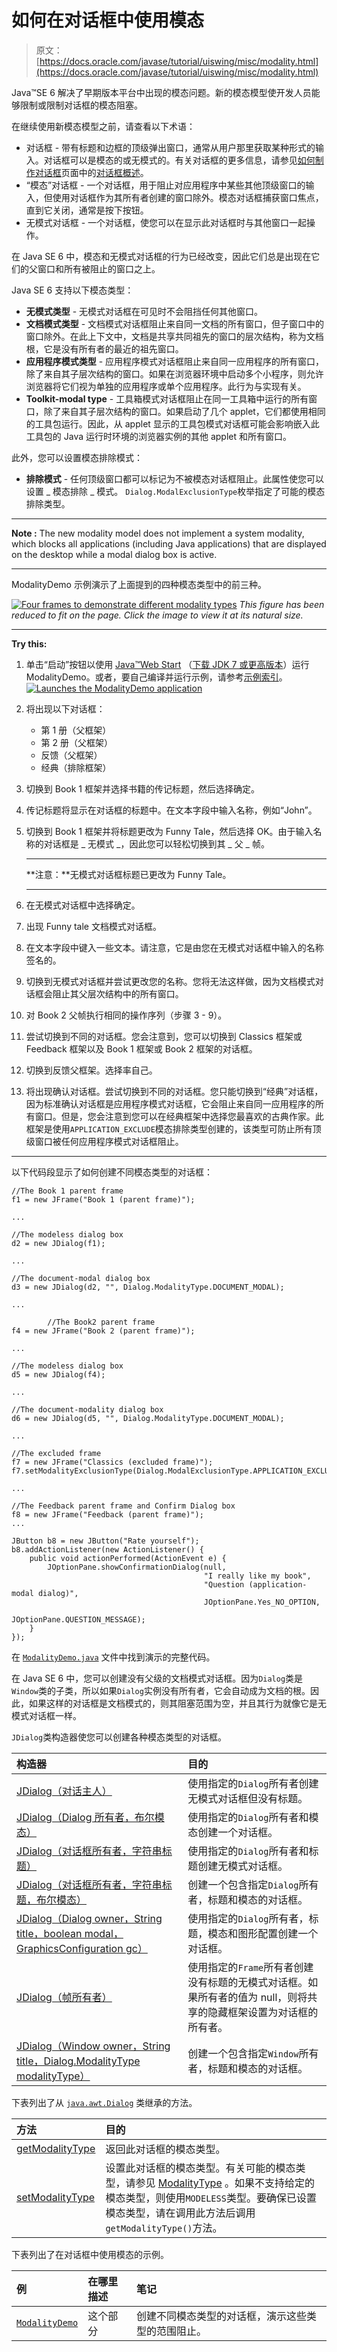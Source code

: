 # 如何在对话框中使用模态

> 原文： [https://docs.oracle.com/javase/tutorial/uiswing/misc/modality.html](https://docs.oracle.com/javase/tutorial/uiswing/misc/modality.html)

Java™SE 6 解决了早期版本平台中出现的模态问题。新的模态模型使开发人员能够限制或限制对话框的模态阻塞。

在继续使用新模态模型之前，请查看以下术语：

*   对话框 - 带有标题和边框的顶级弹出窗口，通常从用户那里获取某种形式的输入。对话框可以是模态的或无模式的。有关对话框的更多信息，请参见[如何制作对话框](../components/dialog.html)页面中的[对话框概述](../components/dialog.html#overview)。
*   “模态”对话框 - 一个对话框，用于阻止对应用程序中某些其他顶级窗口的输入，但使用对话框作为其所有者创建的窗口除外。模态对话框捕获窗口焦点，直到它关闭，通常是按下按钮。
*   无模式对话框 - 一个对话框，使您可以在显示此对话框时与其他窗口一起操作。

在 Java SE 6 中，模态和无模式对话框的行为已经改变，因此它们总是出现在它们的父窗口和所有被阻止的窗口之上。

Java SE 6 支持以下模态类型：

*   **无模式类型** - 无模式对话框在可见时不会阻挡任何其他窗口。
*   **文档模式类型** - 文档模式对话框阻止来自同一文档的所有窗口，但子窗口中的窗口除外。在此上下文中，文档是共享共同祖先的窗口的层次结构，称为文档根，它是没有所有者的最近的祖先窗口。
*   **应用程序模式类型** - 应用程序模式对话框阻止来自同一应用程序的所有窗口，除了来自其子层次结构的窗口。如果在浏览器环境中启动多个小程序，则允许浏览器将它们视为单独的应用程序或单个应用程序。此行为与实现有关。
*   **Toolkit-modal type** - 工具箱模式对话框阻止在同一工具箱中运行的所有窗口，除了来自其子层次结构的窗口。如果启动了几个 applet，它们都使用相同的工具包运行。因此，从 applet 显示的工具包模式对话框可能会影响嵌入此工具包的 Java 运行时环境的浏览器实例的其他 applet 和所有窗口。

此外，您可以设置模态排除模式：

*   **排除模式** - 任何顶级窗口都可以标记为不被模态对话框阻止。此属性使您可以设置 _ 模态排除 _ 模式。 `Dialog.ModalExclusionType`枚举指定了可能的模态排除类型。

* * *

**Note :** The new modality model does not implement a system modality, which blocks all applications (including Java applications) that are displayed on the desktop while a modal dialog box is active.

* * *

ModalityDemo 示例演示了上面提到的四种模态类型中的前三种。

[![Four frames to demonstrate different modality types ](img/3b402f22c8c180f3cd174cd6157a6f58.jpg)](https://docs.oracle.com/javase/tutorial/figures/uiswing/misc/modalityDemo.png)
_This figure has been reduced to fit on the page.
Click the image to view it at its natural size._

* * *

**Try this:** 

1.  单击“启动”按钮以使用 [Java™Web Start](http://www.oracle.com/technetwork/java/javase/javawebstart/index.html) （[下载 JDK 7 或更高版本](http://www.oracle.com/technetwork/java/javase/downloads/index.html)）运行 ModalityDemo。或者，要自己编译并运行示例，请参考[示例索引](../examples/misc/index.html#ModalityDemo)。 [![Launches the ModalityDemo application](img/4707a69a17729d71c56b2bdbbb4cc61c.jpg)](https://docs.oracle.com/javase/tutorialJWS/samples/uiswing/ModalityDemoProject/ModalityDemo.jnlp) 

2.  将出现以下对话框：
    *   第 1 册（父框架）
    *   第 2 册（父框架）
    *   反馈（父框架）
    *   经典（排除框架）
3.  切换到 Book 1 框架并选择书籍的传记标题，然后选择确定。
4.  传记标题将显示在对话框的标题中。在文本字段中输入名称，例如“John”。
5.  切换到 Book 1 框架并将标题更改为 Funny Tale，然后选择 OK。由于输入名称的对话框是 _ 无模式 _，因此您可以轻松切换到其 _ 父 _ 帧。

    * * *

    **注意：**无模式对话框标题已更改为 Funny Tale。

    * * *

6.  在无模式对话框中选择确定。
7.  出现 Funny tale 文档模式对话框。
8.  在文本字段中键入一些文本。请注意，它是由您在无模式对话框中输入的名称签名的。
9.  切换到无模式对话框并尝试更改您的名称。您将无法这样做，因为文档模式对话框会阻止其父层次结构中的所有窗口。
10.  对 Book 2 父帧执行相同的操作序列（步骤 3 - 9）。
11.  尝试切换到不同的对话框。您会注意到，您可以切换到 Classics 框架或 Feedback 框架以及 Book 1 框架或 Book 2 框架的对话框。
12.  切换到反馈父框架。选择率自己。
13.  将出现确认对话框。尝试切换到不同的对话框。您只能切换到“经典”对话框，因为标准确认对话框是应用程序模式对话框，它会阻止来自同一应用程序的所有窗口。但是，您会注意到您可以在经典框架中选择您最喜欢的古典作家。此框架是使用`APPLICATION_EXCLUDE`模态排除类型创建的，该类型可防止所有顶级窗口被任何应用程序模式对话框阻止。

* * *

以下代码段显示了如何创建不同模态类型的对话框：

```
//The Book 1 parent frame
f1 = new JFrame("Book 1 (parent frame)");

...

//The modeless dialog box
d2 = new JDialog(f1);

...

//The document-modal dialog box
d3 = new JDialog(d2, "", Dialog.ModalityType.DOCUMENT_MODAL);

...

        //The Book2 parent frame
f4 = new JFrame("Book 2 (parent frame)");

...

//The modeless dialog box
d5 = new JDialog(f4);

...

//The document-modality dialog box
d6 = new JDialog(d5, "", Dialog.ModalityType.DOCUMENT_MODAL);

...

//The excluded frame
f7 = new JFrame("Classics (excluded frame)");
f7.setModalityExclusionType(Dialog.ModalExclusionType.APPLICATION_EXCLUDED);

...

//The Feedback parent frame and Confirm Dialog box
f8 = new JFrame("Feedback (parent frame)");
...

JButton b8 = new JButton("Rate yourself");
b8.addActionListener(new ActionListener() {
    public void actionPerformed(ActionEvent e) {
        JOptionPane.showConfirmationDialog(null,
                                           "I really like my book",
                                           "Question (application-modal dialog)", 
                                           JOptionPane.Yes_NO_OPTION,
                                           JOptionPane.QUESTION_MESSAGE); 
    }
});

```

在 [`ModalityDemo.java`](../examples/misc/ModalityDemoProject/src/misc/ModalityDemo.java) 文件中找到演示的完整代码。

在 Java SE 6 中，您可以创建没有父级的文档模式对话框。因为`Dialog`类是`Window`类的子类，所以如果`Dialog`实例没有所有者，它会自动成为文档的根。因此，如果这样的对话框是文档模式的，则其阻塞范围为空，并且其行为就像它是无模式对话框一样。

`JDialog`类构造器使您可以创建各种模态类型的对话框。

| 构造器 | 目的 |
| :-- | :-- |
| [JDialog（对话主人）](https://docs.oracle.com/javase/8/docs/api/javax/swing/JDialog.html#JDialog-java.awt.Dialog-) | 使用指定的`Dialog`所有者创建无模式对话框但没有标题。 |
| [JDialog（Dialog 所有者，布尔模态）](https://docs.oracle.com/javase/8/docs/api/javax/swing/JDialog.html#JDialog-java.awt.Dialog-boolean-) | 使用指定的`Dialog`所有者和模态创建一个对话框。 |
| [JDialog（对话框所有者，字符串标题）](https://docs.oracle.com/javase/8/docs/api/javax/swing/JDialog.html#JDialog-java.awt.Dialog-java.lang.String-) | 使用指定的`Dialog`所有者和标题创建无模式对话框。 |
| [JDialog（对话框所有者，字符串标题，布尔模态）](https://docs.oracle.com/javase/8/docs/api/javax/swing/JDialog.html#JDialog-java.awt.Dialog-java.lang.String-boolean-) | 创建一个包含指定`Dialog`所有者，标题和模态的对话框。 |
| [JDialog（Dialog owner，String title，boolean modal，GraphicsConfiguration gc）](https://docs.oracle.com/javase/8/docs/api/javax/swing/JDialog.html#JDialog-java.awt.Dialog-java.lang.String-boolean-java.awt.GraphicsConfiguration-) | 使用指定的`Dialog`所有者，标题，模态和图形配置创建一个对话框。 |
| [JDialog（帧所有者）](https://docs.oracle.com/javase/8/docs/api/javax/swing/JDialog.html#JDialog-java.awt.Frame-) | 使用指定的`Frame`所有者创建没有标题的无模式对话框。如果所有者的值为 null，则将共享的隐藏框架设置为对话框的所有者。 |
| [JDialog（Window owner，String title，Dialog.ModalityType modalityType）](https://docs.oracle.com/javase/8/docs/api/javax/swing/JDialog.html#JDialog-java.awt.Window-java.lang.String-java.awt.Dialog.ModalityType-) | 创建一个包含指定`Window`所有者，标题和模态的对话框。 |

下表列出了从 [`java.awt.Dialog`](https://docs.oracle.com/javase/8/docs/api/java/awt/Dialog.html) 类继承的方法。

| 方法 | 目的 |
| :-- | :-- |
| [getModalityType](https://docs.oracle.com/javase/8/docs/api/java/awt/Dialog.html#getModalityType--) | 返回此对话框的模态类型。 |
| [setModalityType](https://docs.oracle.com/javase/8/docs/api/java/awt/Dialog.html#setModalityType-java.awt.Dialog.ModalityType-) | 设置此对话框的模态类型。有关可能的模态类型，请参见 [ModalityType](https://docs.oracle.com/javase/8/docs/api/java/awt/Dialog.ModalityType.html) 。如果不支持给定的模态类型，则使用`MODELESS`类型。要确保已设置模态类型，请在调用此方法后调用`getModalityType()`方法。 |

下表列出了在对话框中使用模态的示例。

| 例 | 在哪里描述 | 笔记 |
| :-- | :-- | :-- |
| [`ModalityDemo`](../examples/misc/index.html#ModalityDemo) | 这个部分 | 创建不同模态类型的对话框，演示这些类型的范围阻止。 |